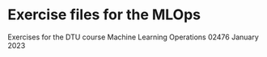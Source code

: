 # Exercise files for the MLOps

Exercises for the DTU course Machine Learning Operations 02476 January 2023